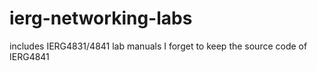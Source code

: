 # ierg-networking-labs
includes IERG4831/4841 lab manuals
I forget to keep the source code of IERG4841
